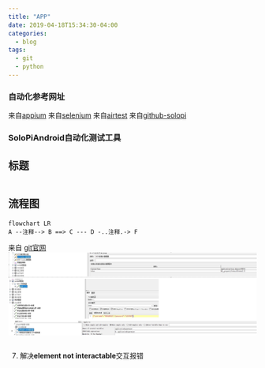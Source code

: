 ```yaml
---
title: "APP"
date: 2019-04-18T15:34:30-04:00
categories:
  - blog
tags:
  - git
  - python
---
```

### 自动化参考网址
来自[appium](https://appium.io/)
来自[selenium](https://www.selenium.dev/projects/)
来自[airtest](https://airtest.doc.io.netease.com/en/)
来自[github-solopi](https://github.com/alipay/SoloPi)
### SoloPiAndroid自动化测试工具
## 标题

```bash
```
## 流程图
```mermaid
flowchart LR
A --注释--> B ==> C --- D -..注释.-> F
```
来自 [git官网](https://git-scm.com/book/zh/v2/Git-%E5%88%86%E6%94%AF-%E5%8F%98%E5%9F%BA)
![jpg](/assets/images/jmeter用户登录.jpg)
```python

```
7. 解决**element not interactable**交互报错

```txt

```


